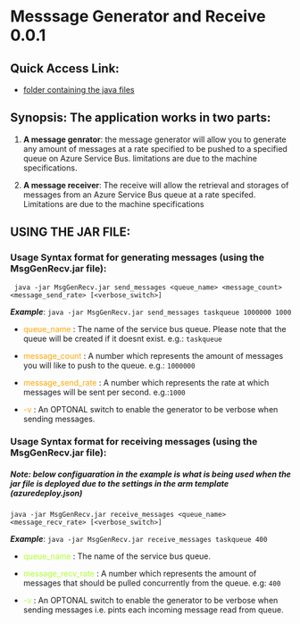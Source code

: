 # Messsage Generator and Receive 0.0.1

## Quick Access Link:

* [folder containing the java files](https://github.com/charlesdexterdavid/cloudassignment3/tree/master/Code%20For%20MsgGenRecv/src/main/java/com/ptasdevz)



## Synopsis: The application works in two parts: 

  1. **A message genrator**: the message generator will allow you to generate any amount of messages at a rate specified to be pushed to a specified queue on Azure Service Bus. limitations are due to the machine specifications.
  
  2. **A message receiver**: The receive will allow the retrieval and storages of messages from an Azure Service Bus queue at a rate specifed. Limitations are due to the machine specifications 

## USING THE JAR FILE:

### Usage Syntax format for generating messages (using the MsgGenRecv.jar file): 

``` java -jar MsgGenRecv.jar send_messages <queue_name> <message_count> <message_send_rate> [<verbose_switch>]```
 
***Example***: ```java -jar MsgGenRecv.jar send_messages taskqueue 1000000 1000```

* <span style="color:orange;">queue_name</span> :  The name of the service bus queue. Please note that the queue will be created if it doesnt exist. e.g.: ```taskqueue```

* <span style="color:orange;">message_count</span> : A number which represents the amount of messages you will like to push to the queue. e.g.: ```1000000```

* <span style="color:orange;">message_send_rate</span> : A number which represents the rate at which messages will be sent per second. e.g.:```1000```

* <span style="color:orange;">-v</span> : An OPTONAL switch to enable the generator to be verbose when sending messages.

### Usage Syntax format for receiving messages (using the MsgGenRecv.jar file): 

##### Note: below configuaration in the example is what is being used when the jar file is deployed due to the settings in the arm template (azuredeploy.json)

```java -jar MsgGenRecv.jar receive_messages <queue_name> <message_recv_rate> [<verbose_switch>]```

***Example***: ```java -jar MsgGenRecv.jar receive_messages taskqueue 400```

* <span style="color:	#ADFF2F;">queue_name</span> : The name of the service bus queue.

* <span style="color:	#ADFF2F;">message_recv_rate</span> : A number which represents the amount of messages that should be pulled concurrently from the queue. e.g: ```400```

* <span style="color:	#ADFF2F"> -v</span> : An OPTONAL switch to enable the generator to be verbose when sending messages i.e. pints each incoming message read from queue.

